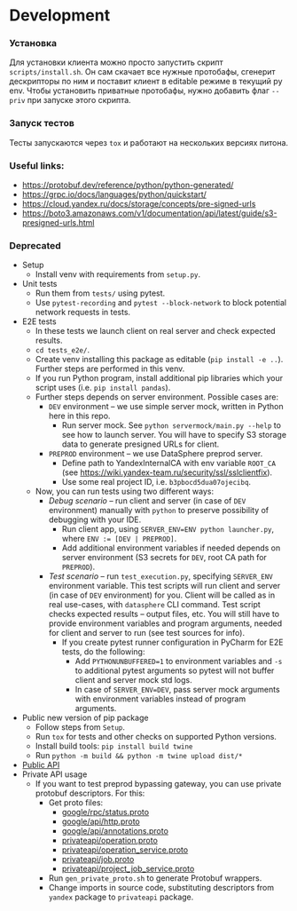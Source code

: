 # Development
### Установка
Для установки клиента можно просто запустить скрипт `scripts/install.sh`.
Он сам скачает все нужные протобафы, сгенерит дескрипторы по ним и поставит клиент в editable режиме в текущий py env.
Чтобы установить приватные протобафы, нужно добавить флаг `--priv` при запуске этого скрипта.

### Запуск тестов
Тесты запускаются через `tox` и работают на нескольких версиях питона.

### Useful links:
- https://protobuf.dev/reference/python/python-generated/
- https://grpc.io/docs/languages/python/quickstart/
- https://cloud.yandex.ru/docs/storage/concepts/pre-signed-urls
- https://boto3.amazonaws.com/v1/documentation/api/latest/guide/s3-presigned-urls.html

### Deprecated

- Setup
  - Install venv with requirements from `setup.py`.
- Unit tests
  - Run them from `tests/` using pytest.
  - Use `pytest-recording` and `pytest --block-network` to block potential network requests in tests.
- E2E tests
  - In these tests we launch client on real server and check expected results.
  - `cd tests_e2e/`.
  - Create venv installing this package as editable (`pip install -e ..`). Further steps are performed in this venv.
  - If you run Python program, install additional pip libraries which your script uses (i.e. `pip install pandas`).
  - Further steps depends on server environment. Possible cases are:
    - `DEV` environment – we use simple server mock, written in Python here in this repo.
      - Run server mock. See `python servermock/main.py --help` to see how to launch server. 
        You will have to specify S3 storage data to generate presigned URLs for client. 
    - `PREPROD` environment – we use DataSphere preprod server.
      - Define path to YandexInternalCA with env variable `ROOT_CA` (see https://wiki.yandex-team.ru/security/ssl/sslclientfix).
      - Use some real project ID, i.e. `b3pbocd5dua07ojecibq`.
  - Now, you can run tests using two different ways:
    - _Debug scenario_ – run client and server (in case of `DEV` environment) manually with `python` to preserve 
      possibility of debugging with your IDE.
      - Run client app, using `SERVER_ENV=ENV python launcher.py`, where `ENV := [DEV | PREPROD]`.
      - Add additional environment variables if needed depends on server environment 
        (S3 secrets for `DEV`, root CA path for `PREPROD`).
    -  _Test scenario_ – run `test_execution.py`, specifying `SERVER_ENV` environment variable. This test scripts will
      run client and server (in case of `DEV` environment) for you. Client will be called as in real use-cases, with
      `datasphere` CLI command. Test script checks expected results – output files, etc. You will still have to 
      provide environment variables and program arguments, needed for client and server to run 
      (see test sources for info).
        - If you create pytest runner configuration in PyCharm for E2E tests, do the following:
          - Add `PYTHONUNBUFFERED=1` to environment variables and `-s` to additional pytest arguments so pytest will not 
          buffer client and server mock std logs.
          - In case of `SERVER_ENV=DEV`, pass server mock arguments with environment variables instead of program 
          arguments.
- Public new version of pip package
  - Follow steps from `Setup`.
  - Run `tox` for tests and other checks on supported Python versions.
  - Install build tools: `pip install build twine`
  - Run `python -m build && python -m twine upload dist/*`
- [Public API](https://bb.yandexcloud.net/projects/CLOUD/repos/cloud-go/browse/public-api/yandex/cloud/datasphere/v2/jobs)
- Private API usage
  - If you want to test preprod bypassing gateway, you can use private protobuf descriptors. For this:
    - Get proto files:
      - [google/rpc/status.proto](https://bb.yandexcloud.net/projects/CLOUD/repos/private-api/browse/third_party/googleapis/google/rpc/status.proto) 
      - [google/api/http.proto](https://bb.yandexcloud.net/projects/CLOUD/repos/private-api/browse/third_party/googleapis/google/api/http.proto)
      - [google/api/annotations.proto](https://bb.yandexcloud.net/projects/CLOUD/repos/private-api/browse/third_party/googleapis/google/api/annotations.proto)
      - [privateapi/operation.proto](https://bb.yandexcloud.net/projects/CLOUD/repos/private-api/browse/yandex/cloud/priv/operation/operation.proto)
      - [privateapi/operation_service.proto](https://bb.yandexcloud.net/projects/CLOUD/repos/datasphere/browse/backend/operations-api/src/main/proto/yandex/cloud/priv/datasphere/v1/operation_service.proto)
      - [privateapi/job.proto](https://bb.yandexcloud.net/projects/CLOUD/repos/datasphere/browse/backend/jobs-api/src/main/proto/yandex/cloud/priv/datasphere/v2/jobs/jobs.proto?at=10eb0edf2c2697c6046c6d6dcedb7d75eef7168d)
      - [privateapi/project_job_service.proto](https://bb.yandexcloud.net/projects/CLOUD/repos/datasphere/browse/backend/lobby-api/src/main/proto/yandex/cloud/priv/datasphere/v2/jobs/project_job_service.proto?at=10eb0edf2c2697c6046c6d6dcedb7d75eef7168d)
    - Run `gen_private_proto.sh` to generate Protobuf wrappers.
    - Change imports in source code, substituting descriptors from `yandex` package to `privateapi` package.